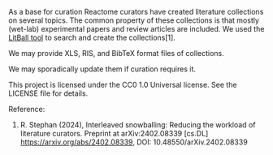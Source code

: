 As a base for curation Reactome curators have created literature collections on several topics.
The common property of these collections is that mostly (wet-lab) experimental papers and review
articles are included. We used the [LitBall tool](https://github.com/rwst/LitBall) to search and
create the collections[1].

We may provide XLS, RIS, and BibTeX format files of collections.

We may sporadically update them if curation requires it.

This project is licensed under the CC0 1.0 Universal license. See the LICENSE file for details.


Reference:

1. R. Stephan (2024), Interleaved snowballing: Reducing the workload of literature curators. Preprint at arXiv:2402.08339 [cs.DL]
https://arxiv.org/abs/2402.08339, DOI: 10.48550/arXiv.2402.08339

